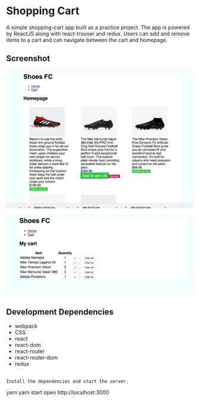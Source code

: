 Shopping Cart
=====================

A simple shopping-cart app built as a practice project. The app is powered by ReactJS along with react-trouser and redux. Users can add and remove items to a cart and can navigate between the cart and homepage.

## Screenshot

![“Shopping cart home page with items”](https://github.com/ashToronto/Shopping-site/blob/master/ecommerce/docs/Screen%20Shot%202018-08-09%20at%204.56.02%20PM.png?raw=true)

![""](https://github.com/ashToronto/Shopping-site/blob/master/ecommerce/docs/Screen%20Shot%202018-08-09%20at%204.56.37%20PM.png?raw=true)

## Development Dependencies

* webpack
* CSS
* react
* react-dom
* react-router
* react-router-dom
* redux

```

Install the dependencies and start the server.

```
yarn
yarn start
open http://localhost:3000
